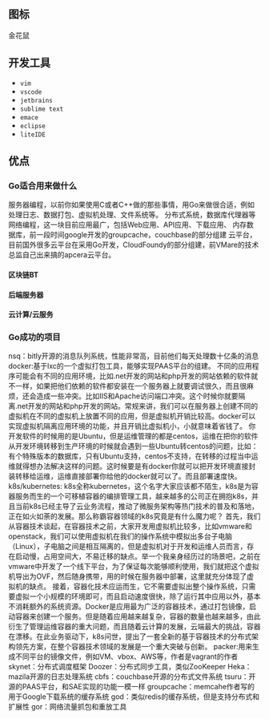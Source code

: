 ##  图标
金花鼠

##  开发工具
* `vim`
* `vscode`
* `jetbrains`
* `sublime text`
* `emace`
* `eclipse`
* `liteIDE`

##  优点

###   Go适合用来做什么
服务器编程，以前你如果使用C或者C++做的那些事情，用Go来做很合适，例如处理日志、数据打包、虚拟机处理、文件系统等。
分布式系统，数据库代理器等
网络编程，这一块目前应用最广，包括Web应用、API应用、下载应用、
内存数据库，前一段时间google开发的groupcache，couchbase的部分组建
云平台，目前国外很多云平台在采用Go开发，CloudFoundy的部分组建，前VMare的技术总监自己出来搞的apcera云平台。

####    区块链BT

####    后端服务器

####    云计算/云服务

###   Go成功的项目
nsq：bitly开源的消息队列系统，性能非常高，目前他们每天处理数十亿条的消息
docker:基于lxc的一个虚拟打包工具，能够实现PAAS平台的组建。
不同的应用程序可能会有不同的应用环境，比如.net开发的网站和php开发的网站依赖的软件就不一样，如果把他们依赖的软件都安装在一个服务器上就要调试很久，而且很麻烦，还会造成一些冲突。比如IIS和Apache访问端口冲突。这个时候你就要隔离.net开发的网站和php开发的网站。常规来讲，我们可以在服务器上创建不同的虚拟机在不同的虚拟机上放置不同的应用，但是虚拟机开销比较高。docker可以实现虚拟机隔离应用环境的功能，并且开销比虚拟机小，小就意味着省钱了。
你开发软件的时候用的是Ubuntu，但是运维管理的都是centos，运维在把你的软件从开发环境转移到生产环境的时候就会遇到一些Ubuntu转centos的问题，比如：有个特殊版本的数据库，只有Ubuntu支持，centos不支持，在转移的过程当中运维就得想办法解决这样的问题。这时候要是有docker你就可以把开发环境直接封装转移给运维，运维直接部署你给他的docker就可以了。而且部署速度快。
k8s/kubernetes: 
k8s全称kubernetes，这个名字大家应该都不陌生，k8s是为容器服务而生的一个可移植容器的编排管理工具，越来越多的公司正在拥抱k8s，并且当前k8s已经主导了云业务流程，推动了微服务架构等热门技术的普及和落地，正在如火如荼的发展。那么称霸容器领域的k8s究竟是有什么魔力呢？
首先，我们从容器技术谈起，在容器技术之前，大家开发用虚拟机比较多，比如vmware和openstack，我们可以使用虚拟机在我们的操作系统中模拟出多台子电脑（Linux），子电脑之间是相互隔离的，但是虚拟机对于开发和运维人员而言，存在启动慢，占用空间大，不易迁移的缺点。举一个我亲身经历过的场景吧，之前在vmware中开发了一个线下平台，为了保证每次能够顺利使用，我们就把这个虚拟机导出为OVF，然后随身携带，用的时候在服务器中部署，这里就充分体现了虚拟机的缺点。
接着，容器化技术应运而生，它不需要虚拟出整个操作系统，只需要虚拟一个小规模的环境即可，而且启动速度很快，除了运行其中应用以外，基本不消耗额外的系统资源。Docker是应用最为广泛的容器技术，通过打包镜像，启动容器来创建一个服务。但是随着应用越来越复杂，容器的数量也越来越多，由此衍生了管理运维容器的重大问题，而且随着云计算的发展，云端最大的挑战，容器在漂移。在此业务驱动下，k8s问世，提出了一套全新的基于容器技术的分布式架构领先方案，在整个容器技术领域的发展是一个重大突破与创新。
packer:用来生成不同平台的镜像文件，例如VM、vbox、AWS等，作者是vagrant的作者
skynet：分布式调度框架
Doozer：分布式同步工具，类似ZooKeeper
Heka：mazila开源的日志处理系统
cbfs：couchbase开源的分布式文件系统
tsuru：开源的PAAS平台，和SAE实现的功能一模一样
groupcache：memcahe作者写的用于Google下载系统的缓存系统
god：类似redis的缓存系统，但是支持分布式和扩展性
gor：网络流量抓包和重放工具
